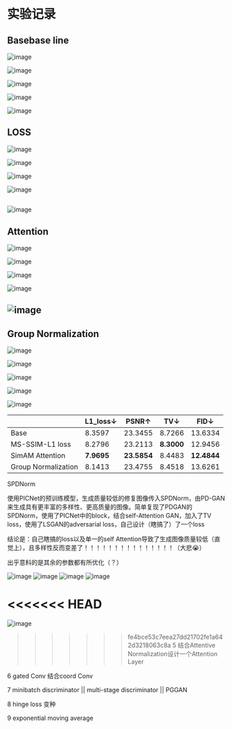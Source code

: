 # 实验记录

## Basebase line

![image](https://user-images.githubusercontent.com/93063038/183044785-86b8f96a-2bac-48d2-8dcf-8b112fc9a01b.png)

![image](https://user-images.githubusercontent.com/93063038/183104909-c8715304-d401-440b-99a0-f19a42782879.png)

![image](https://user-images.githubusercontent.com/93063038/183049683-fefde172-3bb8-44b9-9fc9-c622fafd6859.png)

![image](https://user-images.githubusercontent.com/93063038/183049902-fbe464dd-563b-470e-80fd-22ebc54c2cde.png)

<img src="https://user-images.githubusercontent.com/93063038/187071953-9cf3d142-a6dc-4cd5-b83b-4b13f425e60b.png" title="" alt="image" data-align="center">

## LOSS

![image](https://user-images.githubusercontent.com/93063038/182867845-750cf25d-9246-4430-bec5-7f907fee8c88.png)

![image](https://user-images.githubusercontent.com/93063038/182975922-077e502a-1530-46d4-ac53-8d66d1e82d63.png)

![image](https://user-images.githubusercontent.com/93063038/183291853-57379dae-6f63-41ff-b32d-43a800ae6308.png)

![image](https://user-images.githubusercontent.com/93063038/183291886-6555bbd2-f24a-45df-9a1e-368982eeea57.png)

## 

<img src="https://user-images.githubusercontent.com/93063038/187072473-496058a2-dbcf-48ea-bb89-c27891c4f46e.png" title="" alt="image" data-align="center">

## Attention

![image](https://user-images.githubusercontent.com/93063038/183226338-1f8ad89e-f29e-4a8c-bb9e-78b2c3e5cecb.png)

![image](https://user-images.githubusercontent.com/93063038/183239024-ce0decbd-f5b0-47e3-aaf8-c89fdbf8dfe3.png)

![image](https://user-images.githubusercontent.com/93063038/183228495-0ffe60e7-78be-482b-8f12-f7be7877a868.png)

![image](https://user-images.githubusercontent.com/93063038/183228534-7caa249b-bdae-4cfb-9ea7-91cc04c12891.png)

## <img src="https://user-images.githubusercontent.com/93063038/187073902-5dc4ce4d-ebee-474b-93ca-0bff3f78c118.png" title="" alt="image" data-align="center">

## Group Normalization

![image](https://user-images.githubusercontent.com/93063038/183290998-5e440e1e-c82b-4569-8c10-ad42ee8873d2.png)

![image](https://user-images.githubusercontent.com/93063038/183331491-3bebc41a-0da5-468b-8e38-75f51eeee681.png)

![image](https://user-images.githubusercontent.com/93063038/183291697-e38e48ad-e549-4000-a7e6-a140701a12c3.png)

![image](https://user-images.githubusercontent.com/93063038/183291747-7bab93ec-0414-410f-a89f-4c5283eaa77c.png)

![image](https://user-images.githubusercontent.com/93063038/187074940-061a54d3-133e-46fa-9394-dceab5f9e2f4.png)

|                     | L1_loss↓   | PSNR↑       | TV↓        | FID↓        |
| ------------------- | ---------- | ----------- | ---------- | ----------- |
| Base                | 8.3597     | 23.3455     | 8.7266     | 13.6334     |
| MS-SSIM-L1 loss     | 8.2796     | 23.2113     | **8.3000** | 12.9456     |
| SimAM Attention     | **7.9695** | **23.5854** | 8.4483     | **12.4844** |
| Group Normalization | 8.1413     | 23.4755     | 8.4518     | 13.6261     |

SPDNorm

使用PICNet的预训练模型，生成质量较低的修复图像传入SPDNorm，由PD-GAN来生成具有更丰富的多样性、更高质量的图像。简单复现了PDGAN的SPDNorm，使用了PICNet中的block，结合self-Attention GAN，加入了TV loss，使用了LSGAN的adversarial loss，自己设计（瞎搞了）了一个loss

结论是：自己瞎搞的loss以及单一的self Attention导致了生成图像质量较低（直觉上），且多样性反而变差了！！！！！！！！！！！！！！！（大悲😭）

出乎意料的是其余的参数都有所优化（？）

<img title="" src="https://user-images.githubusercontent.com/93063038/186628066-6173b172-7a01-4d4e-bec3-994a23f01062.png" alt="image" data-align="center">

<img src="https://user-images.githubusercontent.com/93063038/186628757-a386d65f-5256-47ac-979e-ab2b35892e33.png" title="" alt="image" data-align="center">

<img src="https://user-images.githubusercontent.com/93063038/186679315-e6065ad5-4dbe-4530-b3d3-ed790037ef8d.png" title="" alt="image" data-align="center">

<img src="https://user-images.githubusercontent.com/93063038/186685136-ba1401c8-9303-49f5-9df6-a540c88aa482.png" title="" alt="image" data-align="center">

<<<<<<< HEAD
=======
![image](https://user-images.githubusercontent.com/93063038/186685136-ba1401c8-9303-49f5-9df6-a540c88aa482.png)

>>>>>>> fe4bce53c7eea27dd21702fe1a642d3218063c8a
5 结合Attentive Normalization设计一个Attention Layer

6 gated Conv 结合coord Conv

7 minibatch discriminator || multi-stage discriminator || PGGAN

8 hinge loss 变种

9 exponential moving average
